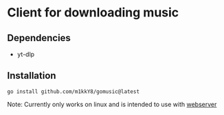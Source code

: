 # Client for downloading music

## Dependencies
- yt-dlp

## Installation
```
go install github.com/m1kkY8/gomusic@latest
```

Note: Currently only works on linux and is intended to use with [webserver](https://github.com/m1kkY8/webserver)
